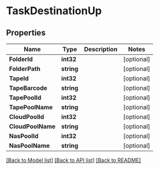 # TaskDestinationUp

## Properties

Name | Type | Description | Notes
------------ | ------------- | ------------- | -------------
**FolderId** | **int32** |  | [optional] 
**FolderPath** | **string** |  | [optional] 
**TapeId** | **int32** |  | [optional] 
**TapeBarcode** | **string** |  | [optional] 
**TapePoolId** | **int32** |  | [optional] 
**TapePoolName** | **string** |  | [optional] 
**CloudPoolId** | **int32** |  | [optional] 
**CloudPoolName** | **string** |  | [optional] 
**NasPoolId** | **int32** |  | [optional] 
**NasPoolName** | **string** |  | [optional] 

[[Back to Model list]](../README.md#documentation-for-models) [[Back to API list]](../README.md#documentation-for-api-endpoints) [[Back to README]](../README.md)


